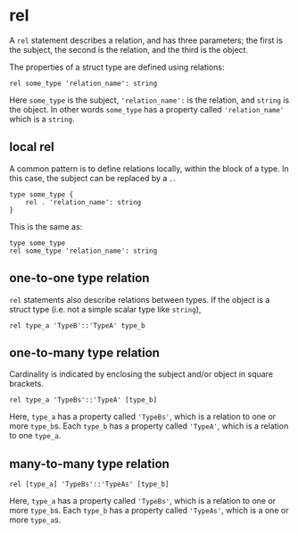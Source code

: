 # rel

A `rel` statement describes a relation, and has three parameters; the first is the subject, the second is the relation, and the third is the object.

The properties of a struct type are defined using relations:

```ontol
rel some_type 'relation_name': string
```

Here `some_type` is the subject, `'relation_name':` is the relation, and `string` is the object. In other words `some_type` has a property called `'relation_name'` which is a `string`.

## local rel

A common pattern is to define relations locally, within the block of a type. In this case, the subject can be replaced by a `.`.

```ontol
type some_type {
    rel . 'relation_name': string
}
```

This is the same as:

```ontol
type some_type
rel some_type 'relation_name': string
```

## one-to-one type relation

`rel` statements also describe relations between types. If the object is a struct type (i.e. not a simple scalar type like `string`),

```ontol
rel type_a 'TypeB'::'TypeA' type_b
```

## one-to-many type relation

Cardinality is indicated by enclosing the subject and/or object in square brackets.

```ontol
rel type_a 'TypeBs'::'TypeA' [type_b]
```

Here, `type_a` has a property called `'TypeBs'`, which is a relation to one or more `type_b`s. Each `type_b` has a property called `'TypeA'`, which is a relation to one `type_a`.

## many-to-many type relation

```ontol
rel [type_a] 'TypeBs'::'TypeAs' [type_b]
```

Here, `type_a` has a property called `'TypeBs'`, which is a relation to one or more `type_b`s. Each `type_b` has a property called `'TypeAs'`, which is a one or more `type_a`s.
